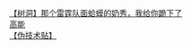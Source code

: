 [【树洞】那个雷霆队面蛤蟆的奶秀，我给你跪下了](http://tieba.baidu.com/p/4024664856?see_lz=1&pn=)   
[高能](http://tieba.baidu.com/p/4025359218?see_lz=1&pn=)   
[【伪技术贴】](http://tieba.baidu.com/p/4025104399?see_lz=1&pn=)   

